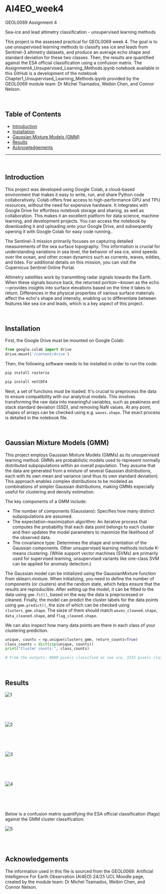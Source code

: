 # AI4EO_week4
GEOL0069 Assignment 4

Sea-ice and lead altimetry classification - unsupervised learning methods

This project is the assessed practical for GEOL0069 week 4. The goal is to use unsupervised learning methods to classify sea ice and leads from Sentinel-3 altimetry datasets, and produce an average echo shape and standard deviation for these two classes. Then, the results are quantified against the ESA official classification using a confusion matrix. The Assignment4_Unsupervised_Learning_Methods.ipynb notebook available in this GitHub is a development of the notebook Chapter1_Unsupervised_Learning_Methods.ipynb provided by the GEOL0069 module team: Dr Michel Tsamados, Weibin Chen, and Connor Nelson.

<br>  

## Table of Contents
- [Introduction](#introduction)
- [Installation](#installation)
- [Gaussian Mixture Models (GMM)](#gaussian-mixture-models-gmm)
- [Results](#results)
- [Acknowledgements](#acknowledgements)

---

<br>  

## Introduction

This project was developed using Google Colab, a cloud-based environment that makes it easy to write, run, and share Python code collaboratively. Colab offers free access to high-performance GPU and TPU resources, without the need for expensive hardware. It integrates with Google Drive for effortless notebook storage and sharing, as well as collaboration. This makes it an excellent platform for data science, machine learning, and development projects. You can access the notebook by downloading it and uploading onto your Google Drive, and subsequently opening it with Google Colab for easy code running..


The Sentinel-3 mission primarily focuses on capturing detailed measurements of the sea surface topography. This information is crucial for understanding variations in sea level, the behavior of sea ice, wind speeds over the ocean, and other ocean dynamics such as currents, waves, eddies, and tides. For additional details on this mission, you can visit the Copernicus Sentinel Online Portal.


Altimetry satellites work by transmitting radar signals towards the Earth. When these signals bounce back, the returned portion—known as the echo—provides insights into surface elevations based on the time it takes to return. Differences in the physical properties of various surface materials affect the echo's shape and intensity, enabling us to differentiate between features like sea ice and leads, which is a key aspect of this project.





<br>  

## Installation

First, the Google Drive must be mounted on Google Colab:

```python
from google.colab import drive
drive.mount('/content/drive')
```

Then, the following software needs to be installed in order to run the code:

```python
pip install rasterio
```
```python
pip install netCDF4
```

Next, a set of functions must be loaded. It's crucial to preprocess the data to ensure compatibility with our analytical models. This involves transforming the raw data into meaningful variables, such as peakiness and stack standard deviation (SSD), and removing NaN values. At any point, shapes of arrays can be checked using e.g. `waves.shape`. The exact process is detailed in the notebook file.



<br>  

## Gaussian Mixture Models (GMM)


This project employs Gaussian Mixture Models (GMMs) as its unsupervised learning method. GMMs are probabilistic models used to represent normally distributed subpopulations within an overall population. They assume that the data are generated from a mixture of several Gaussian distributions, each with its own mean and variance (and thus its own standard deviation). This approach enables complex distributions to be modeled as combinations of simpler Gaussian distributions, making GMMs especially useful for clustering and density estimation.

The key components of a GMM include:

- The number of components (Gaussians): Specifies how many distinct subpopulations are assumed.
- The expectation-maximization algorithm: An iterative process that computes the probability that each data point belongs to each cluster and then updates the model parameters to maximize the likelihood of the observed data.
- The covariance type: Determines the shape and orientation of the Gaussian components.
Other unsupervised learning methods include K-means clustering. (While support vector machines (SVMs) are primarily used for supervised learning, unsupervised variants like one-class SVM can be applied for anomaly detection.)

The Gaussian model can be initialized using the GaussianMixture function from sklearn.mixture. When initializing, you need to define the number of components (or clusters) and the random state, which helps ensure that the results are reproducible. After setting up the model, it can be fitted to the data using `gmm.fit()`, based on the way the data is preprocessed or cleaned. Finally, the model can predict the cluster labels for the data points using `gmm.predict()`, the size of which can be checked using `clusters_gmm.shape`. The sieze of them should match `waves_cleaned.shape`, `data_cleaned.shape`, and `flag_cleaned.shape`.

We can also inspect how many data points are there in each class of your clustering prediction.
```python
unique, counts = np.unique(clusters_gmm, return_counts=True)
class_counts = dict(zip(unique, counts))
print("Cluster counts:", class_counts)

# From the outputs: 8880 pixels classified as sea ice, 3315 pixels classified as leads
```

<br>  




## Results






![1](https://github.com/user-attachments/assets/9ad1fa9f-5d32-4703-b970-946ab34ba70f)

<br>
<br>
<br>



![2](https://github.com/user-attachments/assets/246ef65c-3cb9-48f2-ba9a-bc281ed113cf)

<br>
<br>
<br>


![3](https://github.com/user-attachments/assets/dc1f93c1-6491-4417-8e7f-918aed4db2cd)

<br>
<br>
<br>



![4](https://github.com/user-attachments/assets/15e20798-5d73-493a-862d-a4441acab884)

<br>
<br>
<br>

Below is a confusion matrix quantifying the ESA official classification (flags) against the GMM cluster classification:

![5](https://github.com/user-attachments/assets/7f70d127-1c57-4d6b-be02-2de897e7e24a)

<br>  



<br>  

## Acknowledgements
The information used in this file is sourced from the GEOL0069: Artificial Intelligence For Earth Observation (AI4EO) 24/25 UCL Moodle page, created by the module team: Dr Michel Tsamados, Weibin Chen, and Connor Nelson.

